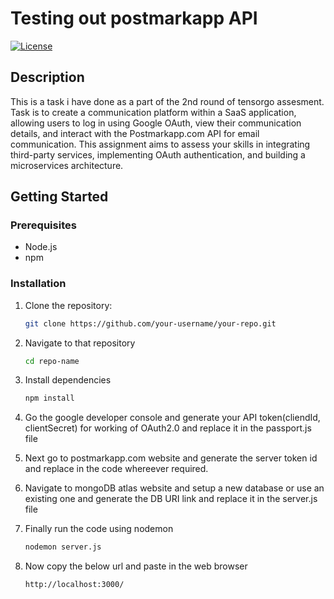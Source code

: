 # Testing out postmarkapp API

[![License](https://img.shields.io/badge/license-MIT-blue.svg)](LICENSE)

## Description

This is a task i have done as a part of the 2nd round of tensorgo assesment. Task is to create a communication platform within a SaaS application, allowing users to log in using
Google OAuth, view their communication details, and interact with the Postmarkapp.com API for email
communication. This assignment aims to assess your skills in integrating third-party services,
implementing OAuth authentication, and building a microservices architecture.

## Getting Started

### Prerequisites

- Node.js 
- npm 

### Installation

1. Clone the repository:

   ```bash
   git clone https://github.com/your-username/your-repo.git

2. Navigate to that repository

    ```bash
    cd repo-name

3. Install dependencies

    ```bash
    npm install

4. Go the google developer console and generate your API token(cliendId, clientSecret) for working of OAuth2.0 and replace it in the passport.js file

5. Next go to postmarkapp.com website and generate the server token id and replace in the code whereever required.

6. Navigate to mongoDB atlas website and setup a new database or use an existing one and generate the DB URI link and replace it in the server.js file

7. Finally run the code using nodemon

    ```bash
    nodemon server.js

8. Now copy the below url and paste in the web browser

    ```bash
    http://localhost:3000/



